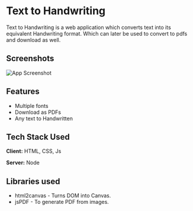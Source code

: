 # Text to Handwriting

Text to Handwriting is a web application which converts text into its equivalent Handwriting format. Which can later be used to convert to pdfs and download as well.

## Screenshots

![App Screenshot](https://via.placeholder.com/468x300?text=demo)

## Features

- Multiple fonts
- Download as PDFs
- Any text to Handwritten

## Tech Stack Used

**Client:** HTML, CSS, Js

**Server:** Node

## Libraries used

- html2canvas - Turns DOM into Canvas.
- jsPDF - To generate PDF from images.
